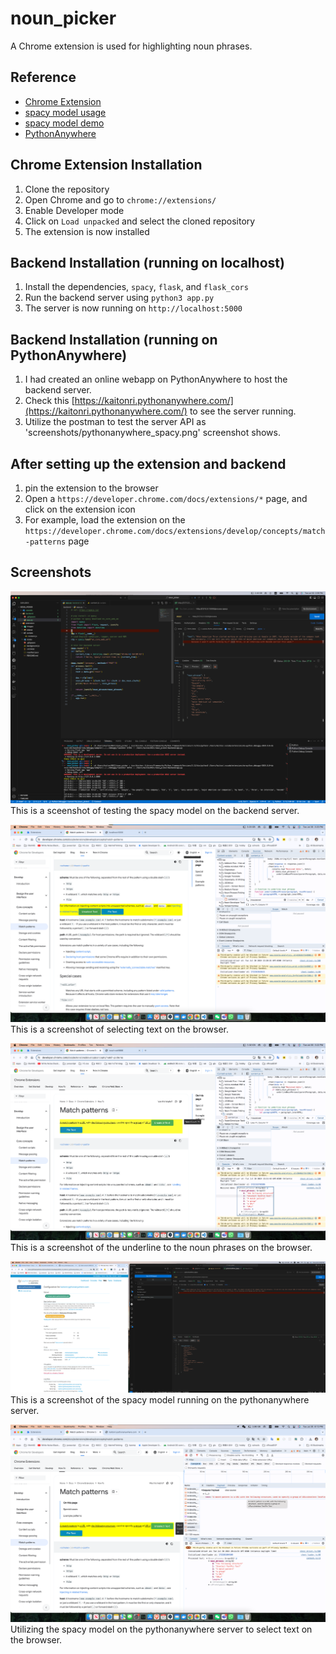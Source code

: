 # noun_picker
A Chrome extension is used for highlighting noun phrases.

## Reference
- [Chrome Extension](https://developer.chrome.com/docs/extensions/get-started/tutorial/hello-world)
- [spacy model usage](https://spacy.io/usage)
- [spacy model demo](https://spacy.io)
- [PythonAnywhere](https://www.pythonanywhere.com/)

## Chrome Extension Installation
1. Clone the repository
2. Open Chrome and go to `chrome://extensions/`
3. Enable Developer mode
4. Click on `Load unpacked` and select the cloned repository
5. The extension is now installed

## Backend Installation (running on localhost)
1. Install the dependencies, `spacy`, `flask`, and `flask_cors`
2. Run the backend server using `python3 app.py`
3. The server is now running on `http://localhost:5000`

## Backend Installation (running on PythonAnywhere)
1. I had created an online webapp  on PythonAnywhere to host the backend server.
2. Check this [https://kaitonri.pythonanywhere.com/](https://kaitonri.pythonanywhere.com/) to see the server running.
3. Utilize the postman to test the server API as 'screenshots/pythonanywhere_spacy.png' screenshot shows.

## After setting up the extension and backend
1. pin the extension to the browser
2. Open a `https://developer.chrome.com/docs/extensions/*` page, and click on the extension icon
3. For example, load the extension on the `https://developer.chrome.com/docs/extensions/develop/concepts/match-patterns` page


## Screenshots
![Screenshot](./screenshots/spacy.png)
This is a sceenshot of testing the spacy model on the backend server.

![Screenshot](./screenshots/select_text.png)
This is a screenshot of selecting text on the browser.

![Screenshot](./screenshots/noun_phrases.png)
This is a screenshot of the underline to the noun phrases on the browser.

![Screenshot](./screenshots/pythonanywhere_spacy.png)
This is a screenshot of the spacy model running on the pythonanywhere server.

![Screenshot](./screenshots/pythonanywhere_select_text.png)
Utilizing the spacy model on the pythonanywhere server to select text on the browser.